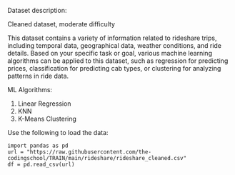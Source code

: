 Dataset description:

Cleaned dataset, moderate difficulty

This dataset contains a variety of information related to rideshare trips, including temporal data, geographical data, weather conditions, and ride details. Based on your specific task or goal, various machine learning algorithms can be applied to this dataset, such as regression for predicting prices, classification for predicting cab types, or clustering for analyzing patterns in ride data.

ML Algorithms:
1. Linear Regression
2. KNN
3. K-Means Clustering

Use the following to load the data:
```
import pandas as pd
url = "https://raw.githubusercontent.com/the-codingschool/TRAIN/main/rideshare/rideshare_cleaned.csv"
df = pd.read_csv(url)
```
